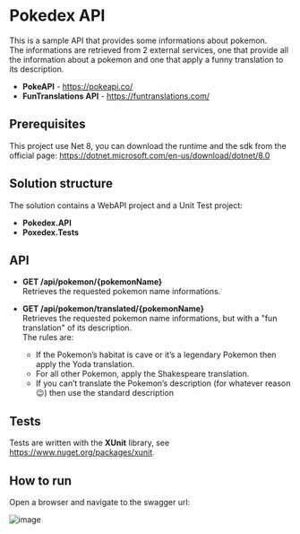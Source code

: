 # Pokedex API
This is a sample API that provides some informations about pokemon.  
The informations are retrieved from 2 external services, one that provide all the information about a pokemon and one that apply a funny translation to its description.

- **PokeAPI** - https://pokeapi.co/
- **FunTranslations API** - https://funtranslations.com/

## Prerequisites

This project use Net 8, you can download the runtime and the sdk from the official page:
https://dotnet.microsoft.com/en-us/download/dotnet/8.0

## Solution structure

The solution contains a WebAPI project and a Unit Test project:

- **Pokedex.API**
- **Poxedex.Tests**

## API 

- **GET /api/pokemon/{pokemonName}**   
  Retrieves the requested pokemon name informations.

- **GET /api/pokemon/translated/{pokemonName}**  
  Retrieves the requested pokemon name informations, but with a "fun translation" of its description.   
  The rules are:
  - If the Pokemon’s habitat is cave or it’s a legendary Pokemon then apply the Yoda translation.
  - For all other Pokemon, apply the Shakespeare translation.
  - If you can’t translate the Pokemon’s description (for whatever reason 😉) then use the standard description

## Tests

Tests are written with the **XUnit** library, see https://www.nuget.org/packages/xunit.

## How to run

Open a browser and navigate to the swagger url:

![image](https://github.com/rdenisi/pokedex/assets/5156034/83d514e8-d89b-4cb4-a7d3-7eaa5d583324)

